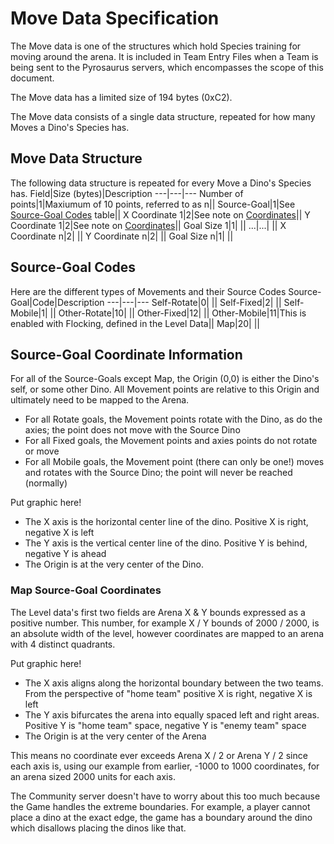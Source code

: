 # Move Data Specification
The Move data is one of the structures which hold Species training for moving around the arena. 
It is included in Team Entry Files when a Team is being sent to the Pyrosaurus servers, which encompasses the scope of this document.

The Move data has a limited size of 194 bytes (0xC2).

The Move data consists of a single data structure, repeated for how many Moves a Dino's Species has.

## Move Data Structure
The following data structure is repeated for every Move a Dino's Species has.
Field|Size (bytes)|Description
---|---|---
Number of points|1|Maxiumum of 10 points, referred to as n||
Source-Goal|1|See [Source-Goal Codes](https://github.com/algae-disco/pyrosaurus-server/blob/main/Documentation/Move-File-Spec.md#source-goal-codes) table||
X Coordinate 1|2|See note on [Coordinates](https://github.com/algae-disco/pyrosaurus-server/edit/main/Documentation/Move-File-Spec.md#source-goal-coordinate-information)||
Y Coordinate 1|2|See note on [Coordinates](https://github.com/algae-disco/pyrosaurus-server/edit/main/Documentation/Move-File-Spec.md#source-goal-coordinate-information)||
Goal Size 1|1| ||
...|...| ||
X Coordinate n|2| ||
Y Coordinate n|2| ||
Goal Size n|1| ||

## Source-Goal Codes
Here are the different types of Movements and their Source Codes
Source-Goal|Code|Description
---|---|---
Self-Rotate|0| ||
Self-Fixed|2| ||
Self-Mobile|1| ||
Other-Rotate|10| ||
Other-Fixed|12| ||
Other-Mobile|11|This is enabled with Flocking, defined in the Level Data||
Map|20| ||

## Source-Goal Coordinate Information
For all of the Source-Goals except Map, the Origin (0,0) is either the Dino's self, or some other Dino. All Movement points are relative to this Origin and ultimately need to be mapped to the Arena.

 * For all Rotate goals, the Movement points rotate with the Dino, as do the axies; the point does not move with the Source Dino
 * For all Fixed goals, the Movement points and axies points do not rotate or move
 * For all Mobile goals, the Movement point (there can only be one!) moves and rotates with the Source Dino; the point will never be reached (normally)

Put graphic here!

* The X axis is the horizontal center line of the dino. Positive X is right, negative X is left
* The Y axis is the vertical center line of the dino. Positive Y is behind, negative Y is ahead
* The Origin is at the very center of the Dino.

### Map Source-Goal Coordinates
The Level data's first two fields are Arena X & Y bounds expressed as a positive number.
This number, for example X / Y bounds of 2000 / 2000, is an absolute width of the level, however coordinates are mapped to an arena with 4 distinct quadrants.

Put graphic here!

* The X axis aligns along the horizontal boundary between the two teams. From the perspective of "home team" positive X is right, negative X is left
* The Y axis bifurcates the arena into equally spaced left and right areas. Positive Y is "home team" space, negative Y is "enemy team" space
* The Origin is at the very center of the Arena

This means no coordinate ever exceeds Arena X / 2 or Arena Y / 2 since each axis is, using our example from earlier, -1000 to 1000 coordinates, for an arena sized 2000 units for each axis.

The Community server doesn't have to worry about this too much because the Game handles the extreme boundaries. For example, a player cannot place a dino at the exact edge, the game has a boundary around the dino which disallows placing the dinos like that.
